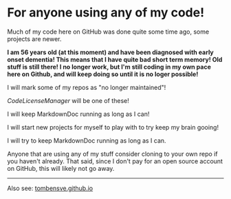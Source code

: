 

# For anyone using any of my code!

Much of my code here on GitHub was done quite some time ago, some projects are newer.

**I am 56 years old (at this moment) and have been diagnosed with early onset dementia! This means 
that I have quite bad short term memory! Old stuff is still there! I no longer work, but I'm still 
coding in my own pace here on Github, and will keep doing so until it is no loger possible!**

I will mark some of my repos as "no longer maintained"! 

_CodeLicenseManager_ will be one of these!

I will keep MarkdownDoc running as long as I can! 

I will start new projects for myself to play with to try keep my brain gooing!

I will try to keep MarkdownDoc running as long as I can. 

Anyone that are using any of my stuff consider cloning to your own repo if you haven't 
already. That said, since I don't pay for an open source account on GitHub,
this will likely not go away.

----

Also see:  [tombensve.github.io](https://tombensve.github.io)


